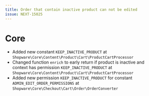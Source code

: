 ```yaml
---
title: Order that contain inactive product can not be edited
issue: NEXT-15025
---
```

# Core
* Added new constant `KEEP_INACTIVE_PRODUCT` at `Shopware\Core\Content\Product\Cart\ProductCartProcessor`
* Changed function `enrich` to early return if product is inactive and context has permission `KEEP_INACTIVE_PRODUCT` at `Shopware\Core\Content\Product\Cart\ProductCartProcessor`
* Added new permission `KEEP_INACTIVE_PRODUCT` for constant `ADMIN_EDIT_ORDER_PERMISSIONS` at `Shopware\Core\Checkout\Cart\Order\OrderConverter`
